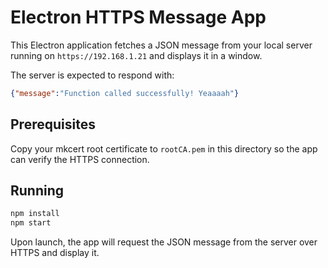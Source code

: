 # Electron HTTPS Message App

This Electron application fetches a JSON message from your local server running on `https://192.168.1.21` and displays it in a window.

The server is expected to respond with:

```json
{"message":"Function called successfully! Yeaaaah"}
```

## Prerequisites

Copy your mkcert root certificate to `rootCA.pem` in this directory so the app can verify the HTTPS connection.

## Running

```bash
npm install
npm start
```

Upon launch, the app will request the JSON message from the server over HTTPS and display it.
